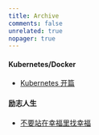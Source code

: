 ```yaml
---
title: Archive
comments: false
unrelated: true
nopager: true
---
```



#### Kubernetes/Docker
 * [Kubernetes 开篇](https://k8sz.gitee.io/post/kubernetesopenings/)

#### 励志人生
 * [不要站在幸福里找幸福](https://k8sz.gitee.io/post/happiness/)

